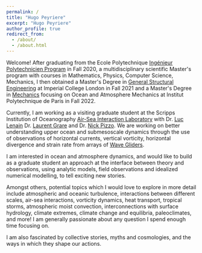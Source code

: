 ```yaml
---
permalink: /
title: "Hugo Peyriere"
excerpt: "Hugo Peyriere"
author_profile: true
redirect_from: 
  - /about/
  - /about.html
---
```


Welcome! After graduating from the Ecole Polytechnique [Ingénieur Polytechnicien Program](https://programmes.polytechnique.edu/en/ingenieur-polytechnicien-program/ingenieur-polytechnicien-program) in Fall 2020, a multidisciplinary scientific Master's program with courses in Mathematics, Physics, Computer Science, Mechanics, I then obtained a Master's Degree in [General Structural Engineering](https://www.imperial.ac.uk/study/pg/civil-engineering/general-structural-engineering/) at Imperial College London in Fall 2021 and a Master's Degree in [Mechanics](https://www.ip-paris.fr/education/masters/mention-mecanique/master-year-2-water-air-pollution-and-energies) focusing on Ocean and Atmosphere Mechanics at Institut Polytechnique de Paris in Fall 2022.

Currently, I am working as a visiting graduate student at the Scripps Institution of Oceanography [Air-Sea Interaction Laboratory](https://airsea.ucsd.edu/) with Dr. [Luc Lenain](https://scripps.ucsd.edu/profiles/llenain) Dr. [Laurent Grare](https://scholar.google.com/citations?user=XmV-fycAAAAJ&hl=en) and Dr. [Nick Pizzo](https://sites.google.com/view/nicholaspizzo/home). We are working on better understanding upper ocean and submesoscale dynamics through the use of observations of horizontal currents, vertical vorticity, horizontal divergence and strain rate from arrays of [Wave Gliders](https://airsea.ucsd.edu/instrumentation/waveglider/).

I am interested in ocean and atmosphere dynamics, and would like to build as a graduate student an approach at the interface between theory and observations, using analytic models, field observations and idealized numerical modelling, to tell exciting new stories.

Amongst others, potential topics which I would love to explore in more detail include atmospheric and oceanic turbulence, interactions between different scales, air-sea interactions, vorticity dynamics, heat transport, tropical storms, atmospheric moist convection, interconnections with surface hydrology, climate extremes, climate change and equilibria, paleoclimates, and more! I am generally passionate about any question I spend enough time focusing on.

I am also fascinated by collective stories, myths and cosmologies, and the ways in which they shape our actions.
